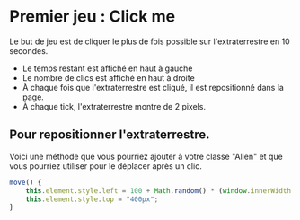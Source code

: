 # Premier jeu : Click me

Le but de jeu est de cliquer le plus de fois possible sur l'extraterrestre en 10 secondes.

- Le temps restant est affiché en haut à gauche
- Le nombre de clics est affiché en haut à droite
- À chaque fois que l'extraterrestre est cliqué, il est repositionné dans la page.
- À chaque tick, l'extraterrestre montre de 2 pixels.

## Pour repositionner l'extraterrestre.

Voici une méthode que vous pourriez ajouter à votre classe "Alien" et que vous pourriez utiliser pour le déplacer après un clic.

````javascript
move() {
    this.element.style.left = 100 + Math.random() * (window.innerWidth - 200) + "px";
    this.element.style.top = "400px";
}
````